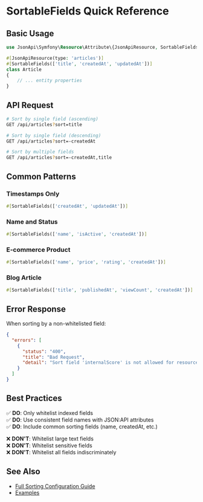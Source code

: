 # SortableFields Quick Reference

## Basic Usage

```php
use JsonApi\Symfony\Resource\Attribute\{JsonApiResource, SortableFields};

#[JsonApiResource(type: 'articles')]
#[SortableFields(['title', 'createdAt', 'updatedAt'])]
class Article
{
    // ... entity properties
}
```

## API Request

```bash
# Sort by single field (ascending)
GET /api/articles?sort=title

# Sort by single field (descending)
GET /api/articles?sort=-createdAt

# Sort by multiple fields
GET /api/articles?sort=-createdAt,title
```

## Common Patterns

### Timestamps Only

```php
#[SortableFields(['createdAt', 'updatedAt'])]
```

### Name and Status

```php
#[SortableFields(['name', 'isActive', 'createdAt'])]
```

### E-commerce Product

```php
#[SortableFields(['name', 'price', 'rating', 'createdAt'])]
```

### Blog Article

```php
#[SortableFields(['title', 'publishedAt', 'viewCount', 'createdAt'])]
```



## Error Response

When sorting by a non-whitelisted field:

```json
{
  "errors": [
    {
      "status": "400",
      "title": "Bad Request",
      "detail": "Sort field 'internalScore' is not allowed for resource type 'articles'."
    }
  ]
}
```

## Best Practices

✅ **DO**: Only whitelist indexed fields  
✅ **DO**: Use consistent field names with JSON:API attributes  
✅ **DO**: Include common sorting fields (name, createdAt, etc.)  

❌ **DON'T**: Whitelist large text fields  
❌ **DON'T**: Whitelist sensitive fields  
❌ **DON'T**: Whitelist all fields indiscriminately  

## See Also

- [Full Sorting Configuration Guide](../guide/sorting-configuration.md)
- [Examples](../examples/SortableFieldsExample.php)

